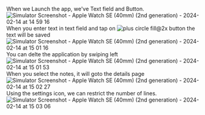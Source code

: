 When we Launch the app, we've Text field and Button.
![Simulator Screenshot - Apple Watch SE (40mm) (2nd generation) - 2024-02-14 at 14 59 16](https://github.com/raminenisatish/WatchOS-Notes/assets/56862888/cc709355-e5fb-46c8-b5e7-bd32ab62e7f2)
When you enter text in text field and tap on ![plus circle fill@2x](https://github.com/raminenisatish/WatchOS-Notes/assets/56862888/53ca28cf-0cbe-438b-8a43-5e2a90468eb2) button the text will be saved
![Simulator Screenshot - Apple Watch SE (40mm) (2nd generation) - 2024-02-14 at 15 01 16](https://github.com/raminenisatish/WatchOS-Notes/assets/56862888/b418542f-6b96-48b7-a28e-2d186971eb2f)
You can delte the application by swiping left
![Simulator Screenshot - Apple Watch SE (40mm) (2nd generation) - 2024-02-14 at 15 01 53](https://github.com/raminenisatish/WatchOS-Notes/assets/56862888/c45cbe18-4688-437a-b643-5fa46a93595a)
When you select the notes, it will goto the details page
![Simulator Screenshot - Apple Watch SE (40mm) (2nd generation) - 2024-02-14 at 15 02 27](https://github.com/raminenisatish/WatchOS-Notes/assets/56862888/623cd244-296a-457b-98b6-d45a2784d9ff)
Using the settings icon, we can restrict the number of lines.
![Simulator Screenshot - Apple Watch SE (40mm) (2nd generation) - 2024-02-14 at 15 03 06](https://github.com/raminenisatish/WatchOS-Notes/assets/56862888/6b0424f5-842b-4fd3-9593-5d0b0892e5b6)

